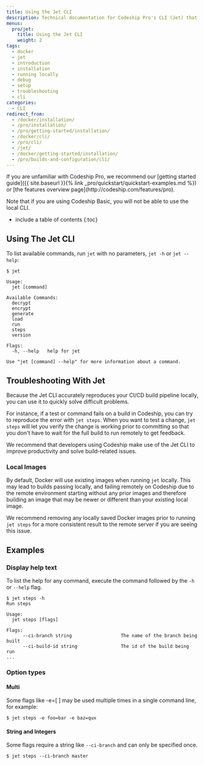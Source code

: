 ```yaml
---
title: Using the Jet CLI
description: Technical documentation for Codeship Pro's CLI (Jet) that allows to debug and run builds locally on the development machine
menus:
  pro/jet:
    title: Using the Jet CLI
    weight: 2
tags:
  - docker
  - jet
  - introduction
  - installation
  - running locally
  - debug
  - setup
  - troubleshooting
  - cli
categories:
  - CLI
redirect_from:
  - /docker/installation/
  - /pro/installation/
  - /pro/getting-started/installation/
  - /docker/cli/
  - /pro/cli/
  - /jet/
  - /docker/getting-started/installation/
  - /pro/builds-and-configuration/cli/
---
```


<div class="info-block">
  <p>If you are unfamiliar with Codeship Pro, we recommend our [getting started guide]({{ site.baseurl }}{% link _pro/quickstart/quickstart-examples.md %}) or [the features overview page](http://codeship.com/features/pro).</p>

  <p>Note that if you are using Codeship Basic, you will not be able to use the local CLI.</p>
</div>

* include a table of contents
{:toc}

## Using The Jet CLI

To list available commands, run `jet` with no parameters, `jet -h` or `jet --help`:

```shell
$ jet

Usage:
  jet [command]

Available Commands:
  decrypt
  encrypt
  generate
  load
  run
  steps
  version

Flags:
  -h, --help   help for jet

Use "jet [command] --help" for more information about a command.
```
## Troubleshooting With Jet

Because the Jet CLI accurately reproduces your CI/CD build pipeline locally, you can use it to quickly solve difficult problems.

For instance, if a test or command fails on a build in Codeship, you can try to reproduce the error with `jet steps`. When you want to test a change, `jet steps` will let you verify the change is working prior to committing so that you don't have to wait for the full build to run remotely to get feedback.

We recommend that developers using Codeship make use of the Jet CLI to improve productivity and solve build-related issues.

### Local Images

By default, Docker will use existing images when running `jet` locally. This may lead to builds passing locally, and failing remotely on Codeship due to the remote environment starting without any prior images and therefore building an image that may be newer or different than your existing local image.

We recommend removing any locally saved Docker images prior to running `jet steps` for a more consistent result to the remote server if you are seeing this issue.

## Examples

### Display help text
To list the help for any command, execute the command followed by the `-h` or `--help` flag.

```shell
$ jet steps -h
Run steps

Usage:
  jet steps [flags]

Flags:
      --ci-branch string                  The name of the branch being built
      --ci-build-id string                The id of the build being run
...
```

### Option types

#### Multi
Some flags like -e=[ ] may be used multiple times in a single command line, for example:

```shell
$ jet steps -e foo=bar -e baz=qux
```

#### String and Integers
Some flags require a string like `--ci-branch` and can only be specified once.

```shell
$ jet steps --ci-branch master
```
